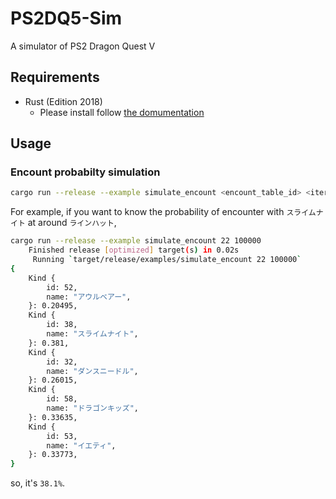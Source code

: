 # PS2DQ5-Sim

A simulator of PS2 Dragon Quest V

## Requirements
* Rust (Edition 2018)
    * Please install follow [the domumentation](https://www.rust-lang.org/tools/install)

## Usage
### Encount probabilty simulation

```sh
cargo run --release --example simulate_encount <encount_table_id> <iter_of_simuation>
```

For example, if you want to know the probability of encounter with `スライムナイト`  at around `ラインハット`, 

```sh
cargo run --release --example simulate_encount 22 100000
    Finished release [optimized] target(s) in 0.02s
     Running `target/release/examples/simulate_encount 22 100000`
{
    Kind {
        id: 52,
        name: "アウルベアー",
    }: 0.20495,
    Kind {
        id: 38,
        name: "スライムナイト",
    }: 0.381,
    Kind {
        id: 32,
        name: "ダンスニードル",
    }: 0.26015,
    Kind {
        id: 58,
        name: "ドラゴンキッズ",
    }: 0.33635,
    Kind {
        id: 53,
        name: "イエティ",
    }: 0.33773,
}
```

so, it's `38.1%`.
